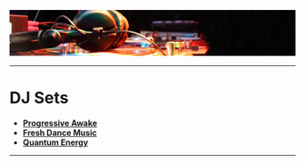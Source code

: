 ![Shivioua Background](./shivioua-background.png)

----
# DJ Sets

* [**Progressive Awake**](https://hopbit.github.io/progressive-awake/) 
* [**Fresh Dance Music**](http://hopbit.github.io/fresh-dance-music/) 
* [**Quantum Energy**](https://hopbit.github.io/quantum-energy/) 

----

